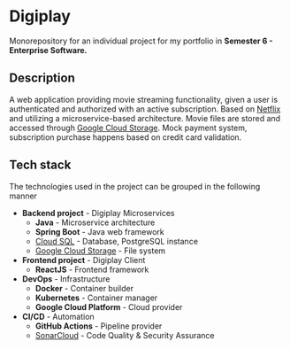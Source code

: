 # Digiplay
Monorepository for an individual project for my portfolio in **Semester 6 - Enterprise Software.**

## Description
A web application providing movie streaming functionality, given a user is authenticated and authorized with an active subscription. Based on <a href="https://www.netflix.com">Netflix</a> and utilizing a microservice-based architecture. Movie files are stored and accessed through <a href="https://cloud.google.com/storage" target="_blank">Google Cloud Storage</a>. Mock payment system, subscription purchase happens based on credit card validation.

## Tech stack
The technologies used in the project can be grouped in the following manner
* **Backend project** - Digiplay Microservices
  - **Java** - Microservice architecture
  - **Spring Boot** - Java web framework
  - <a href="https://cloud.google.com/sql">Cloud SQL</a> - Database, PostgreSQL instance
  - <a href="https://cloud.google.com/storage" target="_blank">Google Cloud Storage</a> - File system
* **Frontend project** - Digiplay Client
  - **ReactJS** - Frontend framework
* **DevOps** - Infrastructure
  - **Docker** - Container builder
  - **Kubernetes** - Container manager
  - **Google Cloud Platform** - Cloud provider
* **CI/CD** - Automation
  - **GitHub Actions** - Pipeline provider
  - <a href="https://sonarcloud.io" target="_blank">SonarCloud</a> - Code Quality & Security Assurance

